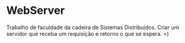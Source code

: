 # WebServer

Trabalho de faculdade da cadeira de Sistemas Distribuidos. Criar um servidor que receba um requisição e retorno o que se espera. =)

